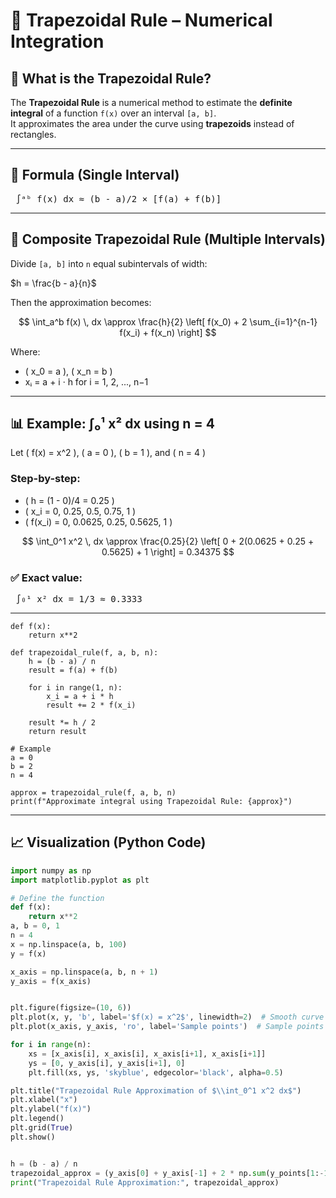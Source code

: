 # 📐 Trapezoidal Rule – Numerical Integration

## 🧮 What is the Trapezoidal Rule?

The **Trapezoidal Rule** is a numerical method to estimate the **definite integral** of a function `f(x)` over an interval `[a, b]`.  
It approximates the area under the curve using **trapezoids** instead of rectangles.

---

## 🔢 Formula (Single Interval)

<pre> ∫ᵃᵇ f(x) dx ≈ (b - a)/2 × [f(a) + f(b)] </pre>
---

## 🧠 Composite Trapezoidal Rule (Multiple Intervals)

Divide `[a, b]` into `n` equal subintervals of width:

$h = \frac{b - a}{n}$


Then the approximation becomes:

$$
\int_a^b f(x) \, dx \approx \frac{h}{2} \left[ f(x_0) + 2 \sum_{i=1}^{n-1} f(x_i) + f(x_n) \right]
$$


Where:
- \( x_0 = a \), \( x_n = b \)  
- xᵢ = a + i · h  for i = 1, 2, ..., n−1


---

## 📊 Example: ∫₀¹ x² dx using n = 4

Let \( f(x) = x^2 \), \( a = 0 \), \( b = 1 \), and \( n = 4 \)

### Step-by-step:

- \( h = (1 - 0)/4 = 0.25 \)
- \( x_i = 0, 0.25, 0.5, 0.75, 1 \)
- \( f(x_i) = 0, 0.0625, 0.25, 0.5625, 1 \)

$$
\int_0^1 x^2 \, dx \approx \frac{0.25}{2} \left[ 0 + 2(0.0625 + 0.25 + 0.5625) + 1 \right] = 0.34375
$$


### ✅ Exact value:

<pre> ∫₀¹ x² dx = 1/3 ≈ 0.3333 </pre>
---
```
def f(x):
    return x**2

def trapezoidal_rule(f, a, b, n):
    h = (b - a) / n
    result = f(a) + f(b)

    for i in range(1, n):
        x_i = a + i * h
        result += 2 * f(x_i)

    result *= h / 2
    return result

# Example
a = 0
b = 2
n = 4

approx = trapezoidal_rule(f, a, b, n)
print(f"Approximate integral using Trapezoidal Rule: {approx}")

```
---
## 📈 Visualization (Python Code)

```python
import numpy as np
import matplotlib.pyplot as plt

# Define the function
def f(x):
    return x**2
a, b = 0, 1
n = 4
x = np.linspace(a, b, 100)
y = f(x)

x_axis = np.linspace(a, b, n + 1)
y_axis = f(x_axis)


plt.figure(figsize=(10, 6))
plt.plot(x, y, 'b', label='$f(x) = x^2$', linewidth=2)  # Smooth curve
plt.plot(x_axis, y_axis, 'ro', label='Sample points')  # Sample points

for i in range(n):
    xs = [x_axis[i], x_axis[i], x_axis[i+1], x_axis[i+1]]
    ys = [0, y_axis[i], y_axis[i+1], 0]
    plt.fill(xs, ys, 'skyblue', edgecolor='black', alpha=0.5)

plt.title("Trapezoidal Rule Approximation of $\\int_0^1 x^2 dx$")
plt.xlabel("x")
plt.ylabel("f(x)")
plt.legend()
plt.grid(True)
plt.show()


h = (b - a) / n
trapezoidal_approx = (y_axis[0] + y_axis[-1] + 2 * np.sum(y_points[1:-1])) * h / 2
print("Trapezoidal Rule Approximation:", trapezoidal_approx)



